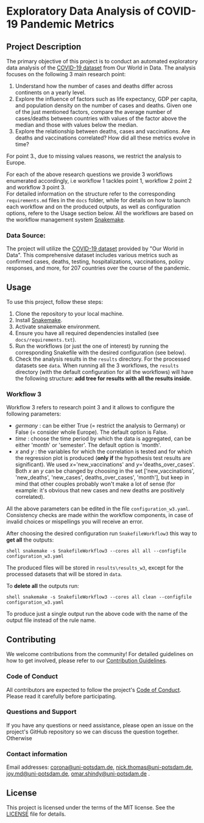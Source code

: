 # Exploratory Data Analysis of COVID-19 Pandemic Metrics

## Project Description
The primary objective of this project is to conduct an automated exploratory data analysis of the [COVID-19 dataset](https://ourworldindata.org/coronavirus) from Our World in Data.
The analysis focuses on the following 3 main research point:
1. Understand how the number of cases and deaths differ across continents on a yearly level.
2. Explore the influence of factors such as life expectancy, GDP per capita, and population density on the number of cases and deaths. Given one of the just mentioned factors, compare the average number of cases/deaths between countries with values of the factor above the median and those with values below the median.
3. Explore the relationship between deaths, cases and vaccinations. Are deaths and vaccinations correlated? How did all these metrics evolve in time? 

For point 3., due to missing values reasons, we restrict the analysis to Europe.

For each of the above research questions we provide 3 workflows enumerated accordingly, i.e workflow 1 tackles point 1, workflow 2 point 2 and workflow 3 point 3. <br>
For detailed information on the structure refer to the corresponding `requirements.md` files in the `docs` folder, while for details on how to launch each workflow and on the produced outputs, as well as configuration options, refere to the Usage section below.
All the workflows are based on the workflow management system [Snakemake](https://snakemake.readthedocs.io/en/v6.15.5/getting_started/installation.html).

### Data Source:
The project will utilize the [COVID-19 dataset](https://ourworldindata.org/coronavirus) provided by "Our World in Data". This comprehensive dataset includes various metrics such as confirmed cases, deaths, testing, hospitalizations, vaccinations, policy responses, and more, for 207 countries over the course of the pandemic. 

## Usage

To use this project, follow these steps:

1. Clone the repository to your local machine.
2. Install [Snakemake](https://snakemake.readthedocs.io/en/v6.15.5/getting_started/installation.html).
3. Activate snakemake environment.
4. Ensure you have all required dependencies installed (see `docs/requirements.txt`).
5. Run the workflows (or just the one of interest) by running the corresponding Snakefile with the desired configuration (see below).
6. Check the analysis results in the `results` directory. For the processed datasets see  `data`. When running all the 3 workflows, the `results` directory (with the default configuration for all the workflows) will have the following structure:
**add tree for results with all the results inside**.
### Workflow 3
Workflow 3 refers to research point 3 and it allows to configure the following parameters:
- *germany* : can be either True (= restrict the analysis to Germany) or False (= consider whole Europe). The default option is False.
- *time* : choose the time period by which the data is aggregated, can be either 'month' or 'semester'. The default option is 'month'.
- *x*  and *y* : the variables for which the correlation is tested and for which the regression plot is produced (**only if** the hypothesis test results are significant). We used *x*='new_vaccinations' and *y*='deaths_over_cases'. Both *x* an *y* can be changed by choosing in the set ['new_vaccinations', 'new_deaths', 'new_cases', deaths_over_cases', 'month'], but keep in mind that other couples probably won't make a lot of sense (for example: it's obvious that new cases and new deaths are positively correlated).

All the above parameters can be edited in the file `configuration_w3.yaml`. Consistency checks are made within the workflow components, in case of invalid choices or mispellings you will receive an error. 

After choosing the desired configuration run `SnakefileWorkflow3` this way to **get all** the outputs:

```shell snakemake -s SnakefileWorkflow3 --cores all all --configfile configuration_w3.yaml```

The produced files will be stored in  `results\results_w3`, except for the processed datasets that will be stored in `data`.

To **delete all** the outputs run:

```shell snakemake -s SnakefileWorkflow3 --cores all clean --configfile configuration_w3.yaml```

To produce just a single output run the above code with the name of the output file instead of the rule name.


## Contributing

We welcome contributions from the community! For detailed guidelines on how to get involved, please refer to our [Contribution Guidelines](CONTRIBUTING.md).

### Code of Conduct

All contributors are expected to follow the project's [Code of Conduct](CONDUCT.md). Please read it carefully before participating.

### Questions and Support

If you have any questions or need assistance, please open an issue on the project's GitHub repository so we can discuss the question together. Otherwise 

### Contact information

Email addresses: [corona@uni-potsdam.de](mailto:corona@uni-potsdam.de), [nick.thomas@uni-potsdam.de](mailto:nick.thomas@uni-potsdam.de), [joy.md@uni-potsdam.de](mailto:joy.md@uni-potsdam.de), [omar.shindy@uni-potsdam.de](mailto:omar.shindy@uni-potsdam.de) .

## License

This project is licensed under the terms of the MIT license. See the [LICENSE](LICENSE.md) file for details.
